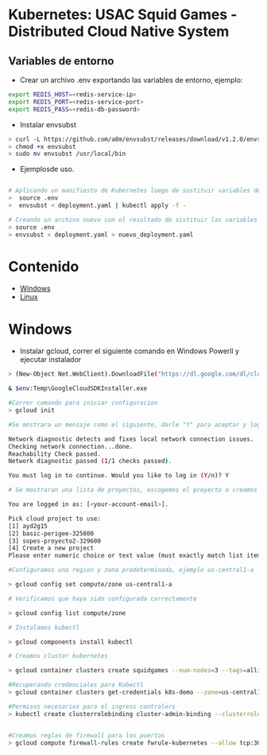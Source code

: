 # Kubernetes: USAC Squid Games - Distributed Cloud Native System


## Variables de entorno

-   Crear un archivo .env exportando las variables de entorno, ejemplo:

```bash
export REDIS_HOST=<redis-service-ip>
export REDIS_PORT=<redis-service-port>
export REDIS_PASS=<redis-db-password>
```

- Instalar envsubst

```bash
> curl -L https://github.com/a8m/envsubst/releases/download/v1.2.0/envsubst-`uname -s`-`uname -m` -o envsubst
> chmod +x envsubst
> sudo mv envsubst /usr/local/bin
```

- Ejemplosde uso.

```bash

# Aplicando un manifiesto de Kubernetes luego de sustituir variables de entorno
>  source .env
>  envsubst < deployment.yaml | kubectl apply -f -

# Creando un archivo nuevo con el resultado de sistituir las variables de entorno
> source .env
> envsubst < deployment.yaml > nuevo_deployment.yaml
```

# Contenido
- [Windows](#windows) 
- [Linux](#linux)    

# Windows

 - Instalar gcloud, correr el siguiente comando en Windows Powerll y ejecutar instalador

 ```bash
> (New-Object Net.WebClient).DownloadFile("https://dl.google.com/dl/cloudsdk/channels/rapid/GoogleCloudSDKInstaller.exe", "$env:Temp\GoogleCloudSDKInstaller.exe")

& $env:Temp\GoogleCloudSDKInstaller.exe

#Correr comando para iniciar configuracion
> gcloud init

#Se mostrara un mensaje como el siguiente, darle "Y" para aceptar y loggearnos en gcp

Network diagnostic detects and fixes local network connection issues.
Checking network connection...done.
Reachability Check passed.
Network diagnostic passed (1/1 checks passed).

You must log in to continue. Would you like to log in (Y/n)? Y

# Se mostraran una lista de proyectos, escogemos el proyecto o creamos uno nuevo.

You are logged in as: [<your-account-email>].

Pick cloud project to use:
 [1] ayd2g15
 [2] basic-perigee-325800
 [3] sopes-proyecto2-329600
 [4] Create a new project
Please enter numeric choice or text value (must exactly match list item): 2

#Configuramos una region y zona predeterminada, ejemplo us-central1-a

> gcloud config set compute/zone us-central1-a

# Verificamos que haya sido configurada correctamente

> gcloud config list compute/zone

# Instalamos kubectl

> gcloud components install kubectl

# Creamos cluster kubernetes

> gcloud container clusters create squidgames --num-nodes=3 --tags=allin,allout --machine-type=n1-standard-2 --no-enable-network-policy

#Recuperando credenciales para Kubectl
> gcloud container clusters get-credentials k8s-demo --zone=us-central1-c

#Permisos necesarios para el ingress controlers
> kubectl create clusterrolebinding cluster-admin-binding --clusterrole cluster-admin --user $(gcloud config get-value account)  


#Creamos reglas de firewall para los puertos
> gcloud compute firewall-rules create fwrule-kubernetes --allow tcp:30000-32767 

 ```